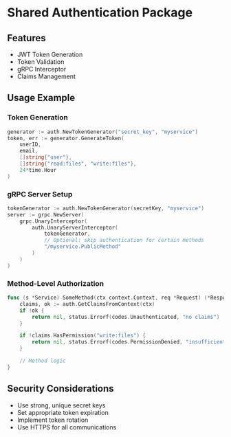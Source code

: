 # Shared Authentication Package

## Features
- JWT Token Generation
- Token Validation
- gRPC Interceptor
- Claims Management

## Usage Example

### Token Generation
```go
generator := auth.NewTokenGenerator("secret_key", "myservice")
token, err := generator.GenerateToken(
    userID, 
    email, 
    []string{"user"}, 
    []string{"read:files", "write:files"}, 
    24*time.Hour
)
```

### gRPC Server Setup
```go
tokenGenerator := auth.NewTokenGenerator(secretKey, "myservice")
server := grpc.NewServer(
    grpc.UnaryInterceptor(
        auth.UnaryServerInterceptor(
            tokenGenerator, 
            // Optional: skip authentication for certain methods
            "/myservice.PublicMethod"
        )
    )
)
```

### Method-Level Authorization
```go
func (s *Service) SomeMethod(ctx context.Context, req *Request) (*Response, error) {
    claims, ok := auth.GetClaimsFromContext(ctx)
    if !ok {
        return nil, status.Errorf(codes.Unauthenticated, "no claims")
    }

    if !claims.HasPermission("write:files") {
        return nil, status.Errorf(codes.PermissionDenied, "insufficient permissions")
    }

    // Method logic
}
```

## Security Considerations
- Use strong, unique secret keys
- Set appropriate token expiration
- Implement token rotation
- Use HTTPS for all communications
